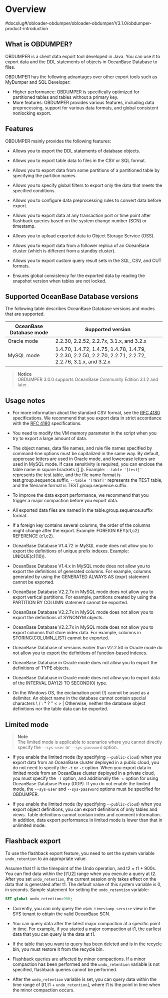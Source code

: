 Overview 
=============================
#docslug#/obloader-obdumper/obloader-obdumper/V3.1.0/obdumper-product-introduction

What is OBDUMPER? 
--------------------------------------

OBDUMPER is a client data export tool developed in Java. You can use it to export data and the DDL statements of objects in OceanBase Database to files. 

OBDUMPER has the following advantages over other export tools such as MyDumper and SQL Developer:

* Higher performance: OBDUMPER is specifically optimized for partitioned tables and tables without a primary key.
* More features: OBDUMPER provides various features, including data preprocessing, support for various data formats, and global consistent nonlocking export.


Features 
-----------------------------

OBDUMPER mainly provides the following features:

* Allows you to export the DDL statements of database objects.

  

* Allows you to export table data to files in the CSV or SQL format.

  

* Allows you to export data from some partitions of a partitioned table by specifying the partition names.

  

* Allows you to specify global filters to export only the data that meets the specified conditions.

  

* Allows you to configure data preprocessing rules to convert data before export.

  

* Allows you to export data at any transaction port or time point after flashback queries based on the system change number (SCN) or timestamp.

  

* Allows you to upload exported data to Object Storage Service (OSS).

  

* Allows you to export data from a follower replica of an OceanBase cluster (which is different from a standby cluster).

  

* Allows you to export custom query result sets in the SQL, CSV, and CUT formats.

  

* Ensures global consistency for the exported data by reading the snapshot version when tables are not locked.

  




Supported OceanBase Database versions 
----------------------------------------------------------

The following table describes OceanBase Database versions and modes that are supported.


| **OceanBase Database mode** |                                                 **Supported version**                                                 |
|-------------------------|-----------------------------------------------------------------------------------------------------------------------|
| Oracle mode             | 2.2.30, 2.2.52, 2.2.7x, 3.1.x, and 3.2.x                                                                         |
| MySQL mode              | 1.4.70, 1.4.72, 1.4.75, 1.4.78, 1.4.79, 2.2.30, 2.2.50, 2.2.70, 2.2.71, 2.2.72, 2.2.76, 3.1.x, and 3.2.x |


> **Notice**  
> OBDUMPER 3.0.0 supports OceanBase Community Edition 3.1.2 and later.

Usage notes 
--------------------------------

* For more information about the standard CSV format, see the [RFC 4180](http://mirrors.nju.edu.cn/rfc/inline-errata/rfc4180.html) specifications. We recommend that you export data in strict accordance with the [RFC 4180](http://mirrors.nju.edu.cn/rfc/inline-errata/rfc4180.html) specifications.

  

* You need to modify the VM memory parameter in the script when you try to export a large amount of data.

  

* The object names, data file names, and rule file names specified by command-line options must be capitalized in the same way. By default, uppercase letters are used in Oracle mode, and lowercase letters are used in MySQL mode. If case sensitivity is required, you can enclose the table name in square brackets ([ ]). Example: `--table '[test]'` represents the test table, and the file name format is test.group.sequence.suffix. `--table '[TEST]'` represents the TEST table, and the filename format is TEST.group.sequence.suffix.

  

* To improve the data export performance, we recommend that you trigger a major compaction before you export data.

  

* All exported data files are named in the table.group.sequence.suffix format.

  

* If a foreign key contains several columns, the order of the columns might change after the export. Example: FOREIGN KEY(c1,c2) REFERENCE (c1,c2).

  

* OceanBase Database V1.4.72 in MySQL mode does not allow you to export the definitions of unique prefix indexes. Example: UNIQUE(c1(10)).

  

* OceanBase Database V1.4.x in MySQL mode does not allow you to export the definitions of generated columns. For example, columns generated by using the GENERATED ALWAYS AS (expr) statement cannot be exported.

  

* OceanBase Database V2.2.7x in MySQL mode does not allow you to export vertical partitions. For example, partitions created by using the PARTITION BY COLUMN statement cannot be exported.

  

* OceanBase Database V2.2.7x in MySQL mode does not allow you to export the definitions of SYNONYM objects.

  

* OceanBase Database V2.2.7x in MySQL mode does not allow you to export columns that store index data. For example, columns in STORING(COLUMN_LIST) cannot be exported.

  

* OceanBase Database of versions earlier than V2.2.50 in Oracle mode do not allow you to export the definitions of function-based indexes.

  

* OceanBase Database in Oracle mode does not allow you to export the definitions of TYPE objects.

  

* OceanBase Database in Oracle mode does not allow you to export data of the INTERVAL DAY(2) TO SECOND(0) type.

  

* On the Windows OS, the exclamation point (!) cannot be used as a delimiter. An object name in the database cannot contain special characters \\ / : \* ? " \< \> \| Otherwise, neither the database object definitions nor the table data can be exported.

  




Limited mode 
---------------------------------

> **Note**  
> The limited mode is applicable to scenarios where you cannot directly specify the `--sys-user` or `--sys-password` option.

* If you enable the limited mode (by specifying `--public-cloud`) when you export data from an OceanBase cluster deployed in a public cloud, you do not need to specify the `-t` or `-c` option. When you export data in limited mode from an OceanBase cluster deployed in a private cloud, you must specify the `-t` option, and additionally the `-c` option for using OceanBase Database Proxy (ODP). If you do not enable the limited mode, the `--sys-user` and `--sys-password` options must be specified for OBDUMPER.
  

* If you enable the limited mode (by specifying `--public-cloud`) when you export object definitions, you can export definitions of only tables and views. Table definitions cannot contain index and comment information. In addition, data export performance in limited mode is lower than that in unlimited mode.

  




Flashback export 
-------------------------------------

To use the flashback export feature, you need to set the system variable `undo_retention` to an appropriate value. 

Assume that t1 is the timepoint of the Undo operation, and t2 = t1 + 900s. You can find data within the [t1,t2] range when you execute a query at t2. After you set `undo_retention`, the current session only takes effect on the data that is generated after t1. The default value of this system variable is 0, in seconds. Sample statement for setting the `undo_retention` variable:

```sql
SET global undo_retention=900;
```



* Currently, you can only query the `v$ob_timestamp_service` view in the SYS tenant to obtain the valid OceanBase SCN.

  

* You can query data after the latest major compaction at a specific point in time. For example, if you started a major compaction at t1, the earliest data that you can query is the data at t1.

  

* If the table that you want to query has been deleted and is in the recycle bin, you must restore it from the recycle bin.

  

* Flashback queries are affected by minor compactions. If a minor compaction has been performed and the `undo_retention` variable is not specified, flashback queries cannot be performed.

  

* After the `undo_retention` variable is set, you can query data within the time range of [t1,t1 + `undo_retention`], where t1 is the point in time when the minor compaction occurs.
